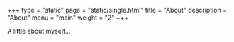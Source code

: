 +++
type = "static"
page = "static/single.html"
title = "About"
description = "About"
menu = "main"
weight = "2"
+++

<div class="content">
	<div class="about-title">A little about myself...</div>
</div>
